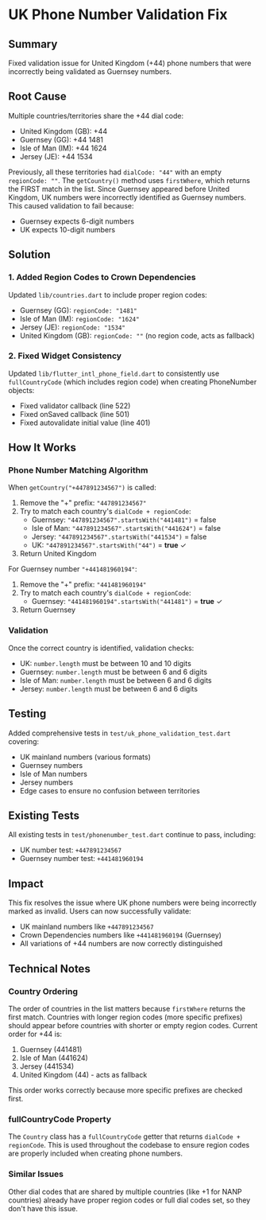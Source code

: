# UK Phone Number Validation Fix

## Summary
Fixed validation issue for United Kingdom (+44) phone numbers that were incorrectly being validated as Guernsey numbers.

## Root Cause
Multiple countries/territories share the +44 dial code:
- United Kingdom (GB): +44
- Guernsey (GG): +44 1481
- Isle of Man (IM): +44 1624
- Jersey (JE): +44 1534

Previously, all these territories had `dialCode: "44"` with an empty `regionCode: ""`. The `getCountry()` method uses `firstWhere`, which returns the FIRST match in the list. Since Guernsey appeared before United Kingdom, UK numbers were incorrectly identified as Guernsey numbers. This caused validation to fail because:
- Guernsey expects 6-digit numbers
- UK expects 10-digit numbers

## Solution

### 1. Added Region Codes to Crown Dependencies
Updated `lib/countries.dart` to include proper region codes:
- Guernsey (GG): `regionCode: "1481"`
- Isle of Man (IM): `regionCode: "1624"`
- Jersey (JE): `regionCode: "1534"`
- United Kingdom (GB): `regionCode: ""` (no region code, acts as fallback)

### 2. Fixed Widget Consistency
Updated `lib/flutter_intl_phone_field.dart` to consistently use `fullCountryCode` (which includes region code) when creating PhoneNumber objects:
- Fixed validator callback (line 522)
- Fixed onSaved callback (line 501)
- Fixed autovalidate initial value (line 401)

## How It Works

### Phone Number Matching Algorithm
When `getCountry("+447891234567")` is called:
1. Remove the "+" prefix: `"447891234567"`
2. Try to match each country's `dialCode + regionCode`:
   - Guernsey: `"447891234567".startsWith("441481")` = false
   - Isle of Man: `"447891234567".startsWith("441624")` = false
   - Jersey: `"447891234567".startsWith("441534")` = false
   - UK: `"447891234567".startsWith("44")` = **true** ✓
3. Return United Kingdom

For Guernsey number `"+441481960194"`:
1. Remove the "+" prefix: `"441481960194"`
2. Try to match each country's `dialCode + regionCode`:
   - Guernsey: `"441481960194".startsWith("441481")` = **true** ✓
3. Return Guernsey

### Validation
Once the correct country is identified, validation checks:
- UK: `number.length` must be between 10 and 10 digits
- Guernsey: `number.length` must be between 6 and 6 digits
- Isle of Man: `number.length` must be between 6 and 6 digits
- Jersey: `number.length` must be between 6 and 6 digits

## Testing
Added comprehensive tests in `test/uk_phone_validation_test.dart` covering:
- UK mainland numbers (various formats)
- Guernsey numbers
- Isle of Man numbers
- Jersey numbers
- Edge cases to ensure no confusion between territories

## Existing Tests
All existing tests in `test/phonenumber_test.dart` continue to pass, including:
- UK number test: `+447891234567`
- Guernsey number test: `+441481960194`

## Impact
This fix resolves the issue where UK phone numbers were being incorrectly marked as invalid. Users can now successfully validate:
- UK mainland numbers like `+447891234567`
- Crown Dependencies numbers like `+441481960194` (Guernsey)
- All variations of +44 numbers are now correctly distinguished

## Technical Notes

### Country Ordering
The order of countries in the list matters because `firstWhere` returns the first match. Countries with longer region codes (more specific prefixes) should appear before countries with shorter or empty region codes. Current order for +44 is:
1. Guernsey (441481)
2. Isle of Man (441624)
3. Jersey (441534)
4. United Kingdom (44) - acts as fallback

This order works correctly because more specific prefixes are checked first.

### fullCountryCode Property
The `Country` class has a `fullCountryCode` getter that returns `dialCode + regionCode`. This is used throughout the codebase to ensure region codes are properly included when creating phone numbers.

### Similar Issues
Other dial codes that are shared by multiple countries (like +1 for NANP countries) already have proper region codes or full dial codes set, so they don't have this issue.
